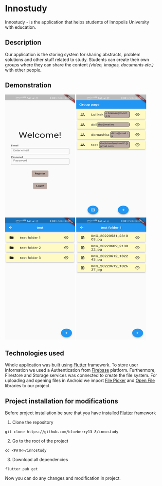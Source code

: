 # Innostudy

Innostudy - is the application that helps students of Innopolis University with education.

## Description

Our application is the storing system for sharing abstracts, problem solutions and other stuff related to study. 
Students can create their own groups where they can share the content <i>(video, images, documents etc.)</i> with other people.

## Demonstration

<p float="left">
  <img src="./screens/start_screen.jpg"/ width="230" height="400">
  <img src="./screens/groups_screen.jpg"/ width="230" height="400">
  <img src="./screens/folders_screen.jpg"/ width="230" height="400">
  <img src="./screens/files_screen.jpg"/ width="230" height="400">
</p>

## Technologies used

Whole application was built using [Flutter](https://flutter.dev) framework.
To store user information we used a Authentication from [Firebase](firebase.google.com) platform.
Furthermore, Firestore and Storage services was connected to create the file system.
For uploading and opening files in Android we import [File Picker](https://pub.dev/packages/file_picker) and [Open File](https://pub.dev/packages/open_file) libraries to our project.

## Project installation for modifications
Before project installation be sure that you have installed [Flutter](https://flutter.dev) framework

1. Clone the repository
```console
git clone https://github.com/blueberry13-8/innostudy
```

2. Go to the root of the project
```console
cd <PATH>/innostudy
```

3. Download all dependencies
```console
flutter pub get
```
Now you can do any changes and modification in project.

